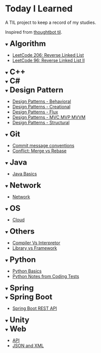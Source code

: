 # Today I Learned
A TIL project to keep a record of my studies.

Inspired from [thoughtbot til](https://github.com/thoughtbot/til).

<details open>
<summary> 
<b><font size="+2">Algorithm</font></b>
</summary>

* [LeetCode 206: Reverse Linked List](https://github.com/heenamkung/TIL/blob/main/algorithm/lc206_reverse_linked_list.py)
* [LeetCode 96: Reverse Linked List II](https://github.com/heenamkung/TIL/blob/main/algorithm/lc92_reverse_linked_list_ii.py)


</details>

<details open>
<summary> 
<b><font size="+2">C++</font></b>
</summary>


</details>


<details open>
<summary> 
<b><font size="+2">C#</font></b>
</summary>

</details>
<details open>
<summary> 
<b><font size="+2">Design Pattern</font></b>
</summary>

* [Design Patterns - Behavioral](https://github.com/heenamkung/TIL/blob/main/design_pattern/design_pattern_behavioral.md)
* [Design Patterns - Creational](https://github.com/heenamkung/TIL/blob/main/design_pattern/design_pattern_creational.md)
* [Design Patterns - Flux](https://github.com/heenamkung/TIL/blob/main/design_pattern/design_pattern_flux.md)
* [Design Patterns - MVC MVP MVVM](https://github.com/heenamkung/TIL/blob/main/design_pattern/design_pattern_mvc.md)
* [Design Patterns - Structural](https://github.com/heenamkung/TIL/blob/main/design_pattern/design_pattern_structural.md)

</details>

<details open>
<summary> 
<b><font size="+2">Git</font></b>
</summary>

* [Commit message conventions](https://github.com/heenamkung/TIL/blob/main/git/commit-message-conventions.md)
* [Conflict: Merge vs Rebase](https://github.com/heenamkung/TIL/blob/main/git/conflict_merge_rebase.md)

</details>

<details open>
<summary> 
<b><font size="+2">Java</font></b>
</summary>

* [Java Basics](https://github.com/heenamkung/TIL/blob/main/java/java_basics.md)


</details>



<details open>
<summary> 
<b><font size="+2">Network</font></b>
</summary>

* [Network](https://github.com/heenamkung/TIL/blob/main/network/network.md)

</details>

<details open>
<summary> 
<b><font size="+2">OS</font></b>
</summary>

* [Cloud](https://github.com/heenamkung/TIL/blob/main/os/cloud.md)

</details>

<details open>
<summary> 
<b><font size="+2">Others</font></b>
</summary>

* [Compiler Vs Interpretor](https://github.com/heenamkung/TIL/blob/main/others/compiler_vs_interpretor.md)
* [Library vs Framework](https://github.com/heenamkung/TIL/blob/main/others/library_vs_framework.md)

</details>

<details open>
<summary> 
<b><font size="+2">Python</font></b>
</summary>

* [Python Basics](https://github.com/heenamkung/TIL/blob/main/python/python_basics.md)
* [Python Notes from Coding Tests](https://github.com/heenamkung/TIL/blob/main/python/python_notes_from_coding_tests.md)

</details>

<details open>
<summary> 
<b><font size="+2">Spring</font></b>
</summary>


</details>

<details open>
<summary> 
<b><font size="+2">Spring Boot</font></b>
</summary>

* [Spring Boot REST API](https://github.com/heenamkung/TIL/blob/main/springboot/springboot_rest_api.md)

</details>

<details open>
<summary> 
<b><font size="+2">Unity</font></b>
</summary>


</details>

</details>

<details open>
<summary> 
<b><font size="+2">Web</font></b>
</summary>

* [API](https://github.com/heenamkung/TIL/blob/main/web/api.md)
* [JSON and XML](https://github.com/heenamkung/TIL/blob/main/web/json_xml.md)


</details>